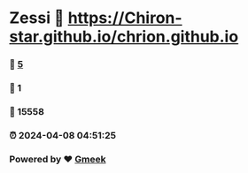 # Zessi :link: https://Chiron-star.github.io/chrion.github.io 
### :page_facing_up: [5](https://Chiron-star.github.io/chrion.github.io/tag.html) 
### :speech_balloon: 1 
### :hibiscus: 15558 
### :alarm_clock: 2024-04-08 04:51:25 
### Powered by :heart: [Gmeek](https://github.com/Meekdai/Gmeek)
